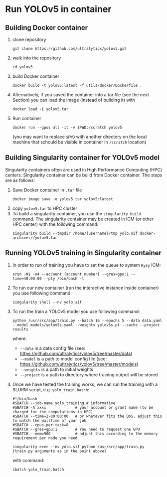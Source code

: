 # Run YOLOv5 in container

## Building Docker container
1. clone repository 
   ```
   git clone https://github.com/ultralytics/yolov5.git
   ```
2. walk into the repository
   ```
   cd yolov5
   ```
3. build Docker container
   ```
   docker build -t yolov5:latest -f utils/docker/Dockerfile .
   ```
4. Alternatively, if you saved the container into a tar file (see the next Section) you can load the image (instead of building it) with
   ```
   docker load -i yolov5.tar
   ```
5. Run container
   ```
   docker run --gpus all -it -v $PWD:/scratch yolov5
   ```
   (you may want to replace `$PWD` with another directory on the local machine that schould be visible in container in `/scratch` location)
## Building Singularity container for YOLOv5 model

Singularity containers often are used in High Performance Computing (HPC) centers. Singularity container can be build from Docker container. The steps are as follows:

1. Save Docker container in `.tar` file
   ```
   docker image save -o yolov5.tar yolov5:latest
   ```
2. copy `yolov5.tar` to HPC cluster
3. To build a singularity container, you use the `singularity build` command. The singularity container may be created in ICM (or other HPC center) with the following command:
   ```
   singularity build --tmpdir /home/{username}/tmp yolo.sif docker-archive://yolov5.tar
   ```

## Running YOLOv5 training in Singularity container

1. In order to run of training you have to set the queue to system `Rysy` ICM:
   ```
   srun -N1 -n4 --account {account number} --gres=gpu:1 --time=48:00:00 --pty /bin/bash -l
   ```

2. To run our new container (run the interactive instance inside container) you use following command:

   ```
   singularity shell --nv yolo.sif
   ```

3. To run the train a YOLOv5 model you use following command:

   ```
   python /usr/src/app/train.py --batch 16 --epochs 5 --data data.yaml --model models/yolov5s.yaml --weights yolov5s.pt --cache --project results
   ```

   where:
   -  `--data` is a data config file (see: https://github.com/ultralytics/yolov5/tree/master/data)
   - `--model` is a path to model config file (see: https://github.com/ultralytics/yolov5/tree/master/models)
   - `--weights` is a path to initial weights
   - `--project` is a path to directory where training output will be stored

4. Once we have tested the training works, we can run the training with a SLURM script, e.g. `yolo_train.batch`:
   ```
   #!/bin/bash
   #SBATCH --job-name yolo_training # informative
   #SBATCH -A xxxx             # your account or grant name (to be charged for the computations in HPC)
   #SBATCH --time=2-00:00:00   # or whatever fits the QoS, adjust this to match the walltime of your job
   #SBATCH --cpus-per-task=8   
   #SBATCH --gres=gpu:1        # You need to request one GPU
   #SBATCH --mem=90G           # adjust this according to the memory requirement per node you need

   singularity exec --nv yolo.sif python /usr/src/app/train.py {train.py arguments as in the point above}
   ```
   with command:
   ```
   sbatch yolo_train.batch
   ```
